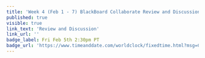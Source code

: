 ```yaml
---
title: 'Week 4 (Feb 1 - 7) BlackBoard Collaborate Review and Discussion'
published: true
visible: true
link_text: 'Review and Discussion'
link_url: ''
badge_label: Fri Feb 5th 2:30pm PT
badge_url: 'https://www.timeanddate.com/worldclock/fixedtime.html?msg=CMPT-363+Review+and+Discussion&iso=20210205T1430&p1=256&am=50'
---
```

